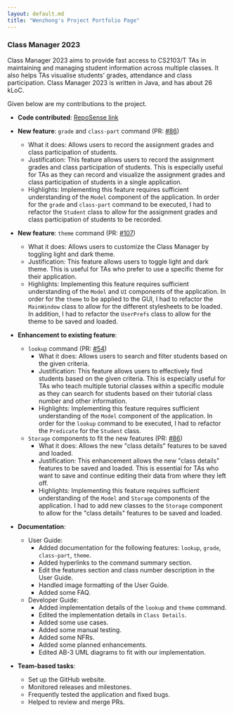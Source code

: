 ```yaml
---
layout: default.md
title: "Wenzhong's Project Portfolio Page"
---
```


### Class Manager 2023

Class Manager 2023 aims to provide fast access to CS2103/T TAs in maintaining and managing student information across multiple classes. It also helps TAs visualise students’ grades, attendance and class participation. Class Manager 2023 is written in Java, and has about 26 kLoC.

Given below are my contributions to the project.

* **Code contributed**: [RepoSense link](https://nus-cs2103-ay2324s1.github.io/tp-dashboard/?search=lwz19&breakdown=true)

* **New feature**: `grade` and `class-part` command (PR: [#86](https://github.com/AY2324S1-CS2103T-T11-1/tp/pull/86))
    * What it does: Allows users to record the assignment grades and class participation of students.
    * Justification: This feature allows users to record the assignment grades and class participation of students. This is especially useful for TAs as they can record and visualize the assignment grades and class participation of students in a single application.
    * Highlights: Implementing this feature requires sufficient understanding of the `Model` component of the application. In order for the `grade` and `class-part` command to be executed, I had to refactor the `Student` class to allow for the assignment grades and class participation of students to be recorded.

* **New feature**: `theme` command (PR: [#107](https://github.com/AY2324S1-CS2103T-T11-1/tp/pull/107))
    * What it does: Allows users to customize the Class Manager by toggling light and dark theme.
    * Justification: This feature allows users to toggle light and dark theme. This is useful for TAs who prefer to use a specific theme for their application.
    * Highlights: Implementing this feature requires sufficient understanding of the `Model` and `UI` components of the application. In order for the `theme` to be applied to the GUI, I had to refactor the `MainWindow` class to allow for the different stylesheets to be loaded. In addition, I had to refactor the `UserPrefs` class to allow for the theme to be saved and loaded.

* **Enhancement to existing feature**:
  * `lookup` command (PR: [#54](https://github.com/AY2324S1-CS2103T-T11-1/tp/pull/54))
    * What it does: Allows users to search and filter students based on the given criteria.
    * Justification: This feature allows users to effectively find students based on the given criteria. This is especially useful for TAs who teach multiple tutorial classes within a specific module as they can search for students based on their tutorial class number and other information.
    * Highlights: Implementing this feature requires sufficient understanding of the `Model` component of the application. In order for the `lookup` command to be executed, I had to refactor the `Predicate` for the `Student` class.
  * `Storage` components to fit the new features (PR: [#86](https://github.com/AY2324S1-CS2103T-T11-1/tp/pull/86))
    * What it does: Allows the new "class details" features to be saved and loaded.
    * Justification: This enhancement allows the new "class details" features to be saved and loaded. This is essential for TAs who want to save and continue editing their data from where they left off.
    * Highlights: Implementing this feature requires sufficient understanding of the `Model` and `Storage` components of the application. I had to add new classes to the `Storage` component to allow for the "class details" features to be saved and loaded.

* **Documentation**:
  * User Guide:
    * Added documentation for the following features: `lookup`, `grade`, `class-part`, `theme`.
    * Added hyperlinks to the command summary section.
    * Edit the features section and class number description in the User Guide.
    * Handled image formatting of the User Guide.
    * Added some FAQ.
  * Developer Guide:
    * Added implementation details of the `lookup` and `theme` command.
    * Edited the implementation details in `Class Details`.
    * Added some use cases.
    * Added some manual testing.
    * Added some NFRs.
    * Added some planned enhancements.
    * Edited AB-3 UML diagrams to fit with our implementation.

* **Team-based tasks**:
  * Set up the GitHub website.
  * Monitored releases and milestones.
  * Frequently tested the application and fixed bugs.
  * Helped to review and merge PRs.
